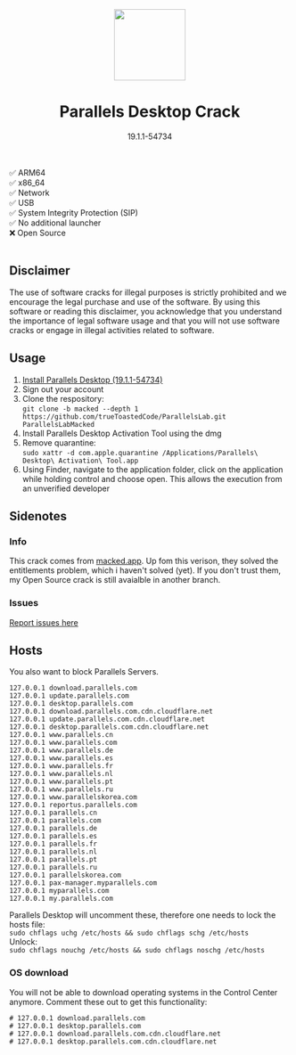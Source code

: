 <div align="center">
   <img src="https://github.com/trueToastedCode/ParallelsLab/assets/44642574/e05554fe-b335-42dc-87d6-7a3780916706" width=128 height=128>
   <h1>Parallels Desktop Crack</h1>
   <div>19.1.1-54734</div>
</div><br><br>

✅ ARM64<br>
✅ x86_64<br>
✅ Network<br>
✅ USB<br>
✅ System Integrity Protection (SIP)<br>
✅ No additional launcher<br>
❌ Open Source<br><br>

## Disclaimer
The use of software cracks for illegal purposes is strictly prohibited and we encourage the legal purchase and use of the software. By using this software or reading this disclaimer, you acknowledge that you understand the importance of legal software usage and that you will not use software cracks or engage in illegal activities related to software.

## Usage
1. [Install Parallels Desktop (19.1.1-54734)](https://download.parallels.com/desktop/v19/19.1.1-54734/ParallelsDesktop-19.1.1-54734.dmg)<br>
2. Sign out your account
3. Clone the respository:<br>
`git clone -b macked --depth 1 https://github.com/trueToastedCode/ParallelsLab.git ParallelsLabMacked`
4. Install Parallels Desktop Activation Tool using the dmg
5. Remove quarantine:<br>
`sudo xattr -d com.apple.quarantine /Applications/Parallels\ Desktop\ Activation\ Tool.app`
6. Using Finder, navigate to the application folder, click on the application while holding control and choose open. This allows the execution from an unverified developer

## Sidenotes
### Info
This crack comes from [macked.app](https://macked.app/parallels-desktop.html). Up fom this verison, they solved the entitlements problem, which i haven't solved (yet). If you don't trust them, my Open Source crack is still avaialble in another branch.

### Issues
[Report issues here](https://github.com/trueToastedCode/ParallelsLab/issues)

## Hosts
You also want to block Parallels Servers.
```
127.0.0.1 download.parallels.com
127.0.0.1 update.parallels.com
127.0.0.1 desktop.parallels.com
127.0.0.1 download.parallels.com.cdn.cloudflare.net
127.0.0.1 update.parallels.com.cdn.cloudflare.net
127.0.0.1 desktop.parallels.com.cdn.cloudflare.net
127.0.0.1 www.parallels.cn
127.0.0.1 www.parallels.com
127.0.0.1 www.parallels.de
127.0.0.1 www.parallels.es
127.0.0.1 www.parallels.fr
127.0.0.1 www.parallels.nl
127.0.0.1 www.parallels.pt
127.0.0.1 www.parallels.ru
127.0.0.1 www.parallelskorea.com
127.0.0.1 reportus.parallels.com
127.0.0.1 parallels.cn
127.0.0.1 parallels.com
127.0.0.1 parallels.de
127.0.0.1 parallels.es
127.0.0.1 parallels.fr
127.0.0.1 parallels.nl
127.0.0.1 parallels.pt
127.0.0.1 parallels.ru
127.0.0.1 parallelskorea.com
127.0.0.1 pax-manager.myparallels.com
127.0.0.1 myparallels.com
127.0.0.1 my.parallels.com
```
Parallels Desktop will uncomment these, therefore one needs to lock the hosts file:<br>
`sudo chflags uchg /etc/hosts && sudo chflags schg /etc/hosts`<br>
Unlock:<br>
`sudo chflags nouchg /etc/hosts && sudo chflags noschg /etc/hosts`
### OS download
You will not be able to download operating systems in the Control Center anymore. Comment these out to get this functionality:
```
# 127.0.0.1 download.parallels.com
# 127.0.0.1 desktop.parallels.com
# 127.0.0.1 download.parallels.com.cdn.cloudflare.net
# 127.0.0.1 desktop.parallels.com.cdn.cloudflare.net
```
